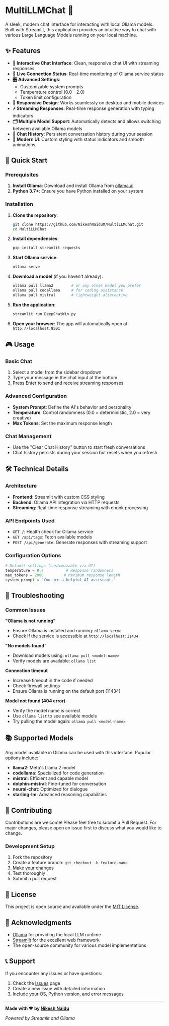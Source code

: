# MultiLLMChat 🤖

A sleek, modern chat interface for interacting with local Ollama models. Built with Streamlit, this application provides an intuitive way to chat with various Large Language Models running on your local machine.

## ✨ Features

- **🎯 Interactive Chat Interface**: Clean, responsive chat UI with streaming responses
- **🔌 Live Connection Status**: Real-time monitoring of Ollama service status
- **🎛️ Advanced Settings**: 
  - Customizable system prompts
  - Temperature control (0.0 - 2.0)
  - Token limit configuration
- **📱 Responsive Design**: Works seamlessly on desktop and mobile devices
- **⚡ Streaming Responses**: Real-time response generation with typing indicators
- **🗂️ Multiple Model Support**: Automatically detects and allows switching between available Ollama models
- **💾 Chat History**: Persistent conversation history during your session
- **🎨 Modern UI**: Custom styling with status indicators and smooth animations

## 🚀 Quick Start

### Prerequisites

1. **Install Ollama**: Download and install Ollama from [ollama.ai](https://ollama.ai)
2. **Python 3.7+**: Ensure you have Python installed on your system

### Installation

1. **Clone the repository**:
   ```bash
   git clone https://github.com/NikeshNaiduM/MultiLLMChat.git
   cd MultiLLMChat
   ```

2. **Install dependencies**:
   ```bash
   pip install streamlit requests
   ```

3. **Start Ollama service**:
   ```bash
   ollama serve
   ```

4. **Download a model** (if you haven't already):
   ```bash
   ollama pull llama2        # or any other model you prefer
   ollama pull codellama     # for coding assistance
   ollama pull mistral       # lightweight alternative
   ```

5. **Run the application**:
   ```bash
   streamlit run DeepChatWin.py
   ```

6. **Open your browser**: The app will automatically open at `http://localhost:8501`

## 🎮 Usage

### Basic Chat
1. Select a model from the sidebar dropdown
2. Type your message in the chat input at the bottom
3. Press Enter to send and receive streaming responses

### Advanced Configuration
- **System Prompt**: Define the AI's behavior and personality
- **Temperature**: Control randomness (0.0 = deterministic, 2.0 = very creative)
- **Max Tokens**: Set the maximum response length

### Chat Management
- Use the "Clear Chat History" button to start fresh conversations
- Chat history persists during your session but resets when you refresh

## 🛠️ Technical Details

### Architecture
- **Frontend**: Streamlit with custom CSS styling
- **Backend**: Ollama API integration via HTTP requests
- **Streaming**: Real-time response streaming with chunk processing

### API Endpoints Used
- `GET /`: Health check for Ollama service
- `GET /api/tags`: Fetch available models
- `POST /api/generate`: Generate responses with streaming support

### Configuration Options
```python
# Default settings (customizable via UI)
temperature = 0.7          # Response randomness
max_tokens = 2000         # Maximum response length
system_prompt = "You are a helpful AI assistant."
```

## 🔧 Troubleshooting

### Common Issues

**"Ollama is not running"**
- Ensure Ollama is installed and running: `ollama serve`
- Check if the service is accessible at `http://localhost:11434`

**"No models found"**
- Download models using: `ollama pull <model-name>`
- Verify models are available: `ollama list`

**Connection timeout**
- Increase timeout in the code if needed
- Check firewall settings
- Ensure Ollama is running on the default port (11434)

**Model not found (404 error)**
- Verify the model name is correct
- Use `ollama list` to see available models
- Try pulling the model again: `ollama pull <model-name>`

## 📚 Supported Models

Any model available in Ollama can be used with this interface. Popular options include:

- **llama2**: Meta's Llama 2 model
- **codellama**: Specialized for code generation
- **mistral**: Efficient and capable model
- **dolphin-mistral**: Fine-tuned for conversation
- **neural-chat**: Optimized for dialogue
- **starling-lm**: Advanced reasoning capabilities

## 🤝 Contributing

Contributions are welcome! Please feel free to submit a Pull Request. For major changes, please open an issue first to discuss what you would like to change.

### Development Setup
1. Fork the repository
2. Create a feature branch: `git checkout -b feature-name`
3. Make your changes
4. Test thoroughly
5. Submit a pull request

## 📝 License

This project is open source and available under the [MIT License](LICENSE).

## 🙏 Acknowledgments

- [Ollama](https://ollama.ai) for providing the local LLM runtime
- [Streamlit](https://streamlit.io) for the excellent web framework
- The open-source community for various model implementations

## 📞 Support

If you encounter any issues or have questions:
1. Check the [Issues](https://github.com/NikeshNaiduM/MultiLLMChat/issues) page
2. Create a new issue with detailed information
3. Include your OS, Python version, and error messages

---

**Made with ❤️ by [Nikesh Naidu](https://github.com/NikeshNaiduM)**

*Powered by Streamlit and Ollama*
